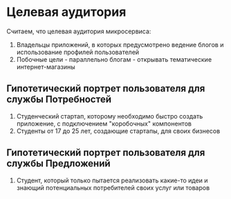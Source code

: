# Целевая аудитория

Считаем, что целевая аудитория микросервиса: 
1. Владельцы приложений, в которых предусмотрено ведение блогов и использование профилей пользователей
2. Побочные цели - параллельно блогам - открывать тематические интернет-магазины

## Гипотетический портрет пользователя для службы Потребностей
1. Студенческий стартап, которому необходимо быстро создать приложение, с подключением "коробочных" компонентов
2. Студенты от 17 до 25 лет, создающие стартапы, для своих бизнесов

## Гипотетический портрет пользователя для службы Предложений
1. Студент, который только пытается реализовать какие-то идеи и знающий потенциальных потребителей своих услуг или товаров

